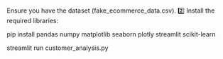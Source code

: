 Ensure you have the dataset (fake_ecommerce_data.csv).
2️⃣ Install the required libraries:

pip install pandas numpy matplotlib seaborn plotly streamlit scikit-learn

streamlit run customer_analysis.py
